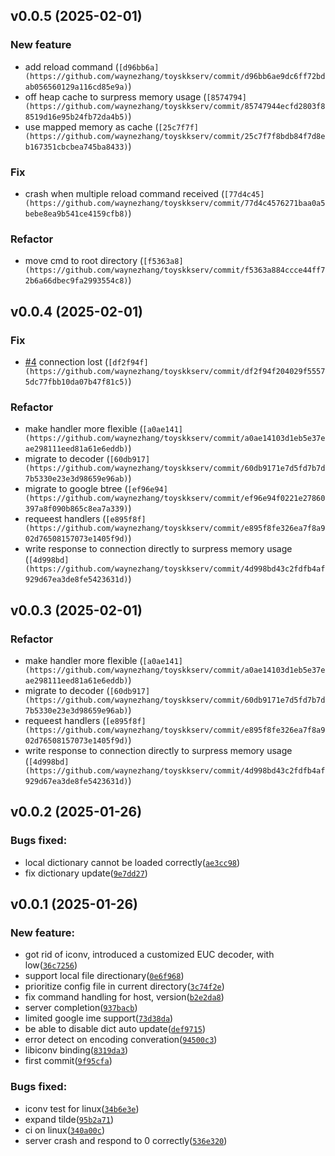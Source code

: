 ## v0.0.5 (2025-02-01)

### New feature

- add reload command (`[d96bb6a](https://github.com/waynezhang/toyskkserv/commit/d96bb6ae9dc6ff72bdab056560129a116cd85e9a)`)
- off heap cache to surpress memory usage (`[8574794](https://github.com/waynezhang/toyskkserv/commit/85747944ecfd2803f88519d16e95b24fb72da4b5)`)
- use mapped memory as cache (`[25c7f7f](https://github.com/waynezhang/toyskkserv/commit/25c7f7f8bdb84f7d8eb167351cbcbea745ba8433)`)

### Fix

- crash when multiple reload command received (`[77d4c45](https://github.com/waynezhang/toyskkserv/commit/77d4c4576271baa0a5bebe8ea9b541ce4159cfb8)`)

### Refactor

- move cmd to root directory (`[f5363a8](https://github.com/waynezhang/toyskkserv/commit/f5363a884ccce44ff72b6a66dbec9fa2993554c8)`)



## v0.0.4 (2025-02-01)

### Fix

- [#4](https://github.com/waynezhang/toyskkserv/issues/4) connection lost (`[df2f94f](https://github.com/waynezhang/toyskkserv/commit/df2f94f204029f55575dc77fbb10da07b47f81c5)`)

### Refactor

- make handler more flexible (`[a0ae141](https://github.com/waynezhang/toyskkserv/commit/a0ae14103d1eb5e37eae298111eed81a61e6eddb)`)
- migrate to decoder (`[60db917](https://github.com/waynezhang/toyskkserv/commit/60db9171e7d5fd7b7d7b5330e23e3d98659e96ab)`)
- migrate to google btree (`[ef96e94](https://github.com/waynezhang/toyskkserv/commit/ef96e94f0221e27860397a8f090b865c8ea7a339)`)
- requeest handlers (`[e895f8f](https://github.com/waynezhang/toyskkserv/commit/e895f8fe326ea7f8a902d76508157073e1405f9d)`)
- write response to connection directly to surpress memory usage (`[4d998bd](https://github.com/waynezhang/toyskkserv/commit/4d998bd43c2fdfb4af929d67ea3de8fe5423631d)`)



## v0.0.3 (2025-02-01)

### Refactor

- make handler more flexible (`[a0ae141](https://github.com/waynezhang/toyskkserv/commit/a0ae14103d1eb5e37eae298111eed81a61e6eddb)`)
- migrate to decoder (`[60db917](https://github.com/waynezhang/toyskkserv/commit/60db9171e7d5fd7b7d7b5330e23e3d98659e96ab)`)
- requeest handlers (`[e895f8f](https://github.com/waynezhang/toyskkserv/commit/e895f8fe326ea7f8a902d76508157073e1405f9d)`)
- write response to connection directly to surpress memory usage (`[4d998bd](https://github.com/waynezhang/toyskkserv/commit/4d998bd43c2fdfb4af929d67ea3de8fe5423631d)`)



## v0.0.2 (2025-01-26)

### Bugs fixed:

- local dictionary cannot be loaded correctly([`ae3cc98`](https://github.com/waynezhang/tskks/commit/ae3cc9866d1a02620f96cdfc65990feb01556098))
- fix dictionary update([`9e7dd27`](https://github.com/waynezhang/tskks/commit/9e7dd27b845a7593da0d6d447cbb855e76293f35))


## v0.0.1 (2025-01-26)

### New feature:

- got rid of iconv, introduced a customized EUC decoder, with low([`36c7256`](https://github.com/waynezhang/tskks/commit/36c72566334619524f4ea9376f5266f98b1535be))
- support local file directionary([`0e6f968`](https://github.com/waynezhang/tskks/commit/0e6f968100bd0e691c341f40e04f40120ccb85cd))
- prioritize config file in current directory([`3c74f2e`](https://github.com/waynezhang/tskks/commit/3c74f2ea27a7d1e806e8db128a5bc25452871dd6))
- fix command handling for host, version([`b2e2da8`](https://github.com/waynezhang/tskks/commit/b2e2da8073e680b986d60c83b336a0a032f0cdd8))
- server completion([`937bacb`](https://github.com/waynezhang/tskks/commit/937bacb76bd0e74793469ea899a0b7bef2c7e0d5))
- limited google ime support([`73d38da`](https://github.com/waynezhang/tskks/commit/73d38daaab96f9671939965da8131d263daf5f88))
- be able to disable dict auto update([`def9715`](https://github.com/waynezhang/tskks/commit/def97151b4951cdaafd4115d79cc3e3864e17628))
- error detect on encoding converation([`94500c3`](https://github.com/waynezhang/tskks/commit/94500c395975b063c62ada243f9abb5abed2250e))
- libiconv binding([`8319da3`](https://github.com/waynezhang/tskks/commit/8319da347358bd5f5494b982a8159cecfd226c98))
- first commit([`9f95cfa`](https://github.com/waynezhang/tskks/commit/9f95cfac1b3190471461a40ea8b517e377593e36))

### Bugs fixed:

- iconv test for linux([`34b6e3e`](https://github.com/waynezhang/tskks/commit/34b6e3e934374d92dfe76b820ff936c97d2f97b5))
- expand tilde([`95b2a71`](https://github.com/waynezhang/tskks/commit/95b2a71fd01a9ef580969072df4a2a68997b6312))
- ci on linux([`340a00c`](https://github.com/waynezhang/tskks/commit/340a00cd1ebfee42334852844b132bb17f0fcb73))
- server crash and respond to 0 correctly([`536e320`](https://github.com/waynezhang/tskks/commit/536e3206d5ed3ff7d3145af9a9e15926c81697e4))
